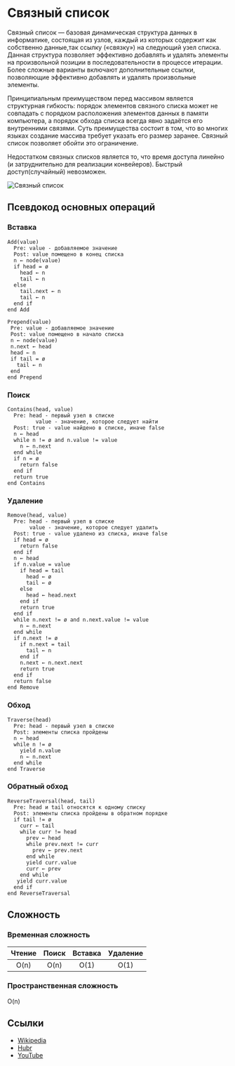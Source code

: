 # Связный список

Связный список — базовая динамическая структура данных в информатике, состоящая из узлов, каждый из которых содержит как собственно данные,так ссылку («связку») на следующий узел списка. Данная структура позволяет эффективно добавлять и удалять элементы на произвольной позиции в последовательности в процессе итерации. Более сложные варианты включают дополнительные ссылки, позволяющие эффективно добавлять и удалять произвольные элементы.

Принципиальным преимуществом перед массивом является структурная гибкость: порядок элементов связного списка может не совпадать с порядком расположения элементов данных в памяти компьютера, а порядок обхода списка всегда явно задаётся его внутренними связями. Суть преимущества состоит в том, что во многих языках создание массива требует указать его размер заранее. Связный список позволяет обойти это ограничение.

Недостатком связных списков является то, что время доступа линейно (и затруднительно для реализации конвейеров). Быстрый доступ(случайный) невозможен.

![Связный список](https://upload.wikimedia.org/wikipedia/commons/6/6d/Singly-linked-list.svg)

## Псевдокод основных операций

### Вставка

```text
Add(value)
  Pre: value - добавляемое значение
  Post: value помещено в конец списка
  n ← node(value)
  if head = ø
    head ← n
    tail ← n
  else
    tail.next ← n
    tail ← n
  end if
end Add
```

```text
Prepend(value)
 Pre: value - добавляемое значение
 Post: value помещено в начало списка
 n ← node(value)
 n.next ← head
 head ← n
 if tail = ø
   tail ← n
 end
end Prepend
```

### Поиск

```text
Contains(head, value)
  Pre: head - первый узел в списке
         value - значение, которое следует найти
  Post: true - value найдено в списке, иначе false
  n ← head
  while n != ø and n.value != value
    n ← n.next
  end while
  if n = ø
    return false
  end if
  return true
end Contains
```

### Удаление

```text
Remove(head, value)
  Pre: head - первый узел в списке
       value - значение, которое следует удалить
  Post: true - value удалено из списка, иначе false
  if head = ø
    return false
  end if
  n ← head
  if n.value = value
    if head = tail
      head ← ø
      tail ← ø
    else
      head ← head.next
    end if
    return true
  end if
  while n.next != ø and n.next.value != value
    n ← n.next
  end while
  if n.next != ø
    if n.next = tail
      tail ← n
    end if
    n.next ← n.next.next
    return true
  end if
  return false
end Remove
```

### Обход

```text
Traverse(head)
  Pre: head - первый узел в списке
  Post: элементы списка пройдены
  n ← head
  while n != ø
    yield n.value
    n ← n.next
  end while
end Traverse
```

### Обратный обход

```text
ReverseTraversal(head, tail)
  Pre: head и tail относятся к одному списку
  Post: элементы списка пройдены в обратном порядке
  if tail != ø
    curr ← tail
    while curr != head
      prev ← head
      while prev.next != curr
        prev ← prev.next
      end while
      yield curr.value
      curr ← prev
    end while
   yield curr.value
  end if
end ReverseTraversal
```

## Сложность

### Временная сложность

| Чтение    | Поиск     | Вставка   | Удаление  |
| :--------: | :-------: | :--------: | :-------: |
| O(n)       | O(n)      | O(1)       | O(1)      |

### Пространственная сложность

O(n)

## Ссылки

- [Wikipedia](https://ru.wikipedia.org/wiki/%D0%A1%D0%B2%D1%8F%D0%B7%D0%BD%D1%8B%D0%B9_%D1%81%D0%BF%D0%B8%D1%81%D0%BE%D0%BA)
- [Hubr](https://habr.com/ru/post/337558/)
- [YouTube](https://www.youtube.com/watch?v=lQ-lPjbb9Ew)